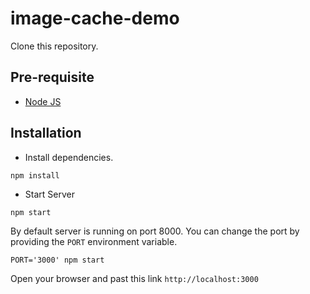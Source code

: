 # image-cache-demo

Clone this repository.

## Pre-requisite

- [Node JS](nodejs.org)

## Installation

- Install dependencies.
```shell
npm install
```

- Start Server
```shell
npm start
```

By default server is running on port 8000. You can change the port by providing the `PORT` environment variable.

```shell
PORT='3000' npm start
```

Open your browser and past this link `http://localhost:3000`
